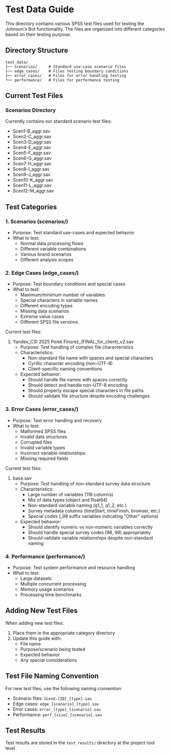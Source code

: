 # Test Data Guide

This directory contains various SPSS test files used for testing the Johnson's Bot functionality. The files are organized into different categories based on their testing purpose.

## Directory Structure

```
test_data/
├── scenarios/     # Standard use-case scenario files
├── edge_cases/    # Files testing boundary conditions
├── error_cases/   # Files for error handling testing
└── performance/   # Files for performance testing
```

## Current Test Files

### Scenarios Directory
Currently contains our standard scenario test files:
- Scen1-B_aggr.sav
- Scen2-C_aggr.sav
- Scen3-D_aggr.sav
- Scen4-E_aggr.sav
- Scen5-F_aggr.sav
- Scen6-G_aggr.sav
- Scen7-H_aggr.sav
- Scen8-I_aggr.sav
- Scen9-J_aggr.sav
- Scen10-K_aggr.sav
- Scen11-L_aggr.sav
- Scen12-M_aggr.sav

## Test Categories

### 1. Scenarios (scenarios/)
- Purpose: Test standard use-cases and expected behavior
- What to test:
  - Normal data processing flows
  - Different variable combinations
  - Various brand scenarios
  - Different analysis scopes

### 2. Edge Cases (edge_cases/)
- Purpose: Test boundary conditions and special cases
- What to test:
  - Maximum/minimum number of variables
  - Special characters in variable names
  - Different encoding types
  - Missing data scenarios
  - Extreme value cases
  - Different SPSS file versions

Current test files:
1. Yandex_CSI 2025 Poisk Finsrez_(FINAL_for_client)_v2.sav
   - Purpose: Test handling of complex file characteristics
   - Characteristics:
     * Non-standard file name with spaces and special characters
     * Cyrillic character encoding (non-UTF-8)
     * Client-specific naming conventions
   - Expected behavior:
     * Should handle file names with spaces correctly
     * Should detect and handle non-UTF-8 encoding
     * Should properly escape special characters in file paths
     * Should validate file structure despite encoding challenges

### 3. Error Cases (error_cases/)
- Purpose: Test error handling and recovery
- What to test:
  - Malformed SPSS files
  - Invalid data structures
  - Corrupted files
  - Invalid variable types
  - Incorrect variable relationships
  - Missing required fields

Current test files:
1. base.sav
   - Purpose: Test handling of non-standard survey data structure
   - Characteristics:
     * Large number of variables (116 columns)
     * Mix of data types (object and float64)
     * Non-standard variable naming (q1_1, q1_2, etc.)
     * Survey metadata columns (timeStart, timeFinish, browser, etc.)
     * Special codes (_98 suffix variables indicating "Other" options)
   - Expected behavior:
     * Should identify numeric vs non-numeric variables correctly
     * Should handle special survey codes (98, 99) appropriately
     * Should validate variable relationships despite non-standard naming

### 4. Performance (performance/)
- Purpose: Test system performance and resource handling
- What to test:
  - Large datasets
  - Multiple concurrent processing
  - Memory usage scenarios
  - Processing time benchmarks

## Adding New Test Files

When adding new test files:
1. Place them in the appropriate category directory
2. Update this guide with:
   - File name
   - Purpose/scenario being tested
   - Expected behavior
   - Any special considerations

## Test File Naming Convention

For new test files, use the following naming convention:
- Scenario files: `ScenX-[ID]_[type].sav`
- Edge cases: `edge_[scenario]_[type].sav`
- Error cases: `error_[type]_[scenario].sav`
- Performance: `perf_[size]_[scenario].sav`

## Test Results

Test results are stored in the `test_results/` directory at the project root level.
